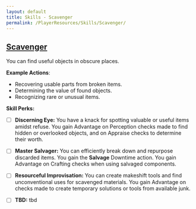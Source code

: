 ```yaml
---
layout: default
title: Skills - Scavenger
permalink: /PlayerResources/Skills/Scavenger/
---
```

## [Scavenger](#Scavenger)
You can find useful objects in obscure places.

**Example Actions**:
- Recovering usable parts from broken items.
- Determining the value of found objects.
- Recognizing rare or unusual items.

**Skill Perks:**
- ☐ **Discerning Eye:** You have a knack for spotting valuable or useful items amidst refuse. You gain Advantage on Perception checks made to find hidden or overlooked objects, and on Appraise checks to determine their worth.
  
- ☐ **Master Salvager:** You can efficiently break down and repurpose discarded items. You gain the **Salvage** Downtime action. You gain Advantage on Crafting checks when using salvaged components.
  
- ☐ **Resourceful Improvisation:** You can create makeshift tools and find unconventional uses for scavenged materials. You gain Advantage on checks made to create temporary solutions or tools from available junk.
  
- ☐ **TBD:** tbd